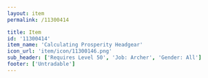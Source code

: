 ```yaml
---
layout: item
permalink: /11300414

title: Item
id: '11300414'
item_name: 'Calculating Prosperity Headgear'
icon_url: 'item/icon/11300146.png'
sub_header: ['Requires Level 50', 'Job: Archer', 'Gender: All']
footer: ['Untradable']
---
```

